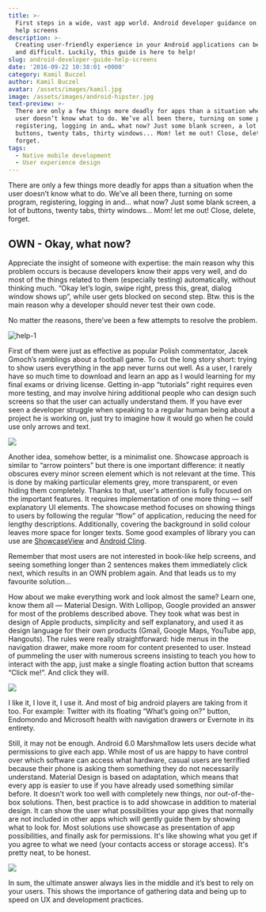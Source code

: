 ```yaml
---
title: >-
  First steps in a wide, vast app world. Android developer guidance on showing
  help screens
description: >-
  Creating user-friendly experience in your Android applications can be tricky
  and difficult. Luckily, this guide is here to help!
slug: android-developer-guide-help-screens
date: '2016-09-22 10:38:01 +0000'
category: Kamil Buczel
author: Kamil Buczel
avatar: /assets/images/kamil.jpg
image: /assets/images/android-hipster.jpg
text-preview: >-
  There are only a few things more deadly for apps than a situation when the
  user doesn’t know what to do. We’ve all been there, turning on some program,
  registering, logging in and… what now? Just some blank screen, a lot of
  buttons, twenty tabs, thirty windows... Mom! let me out! Close, delete,
  forget.
tags:
  - Native mobile development
  - User experience design
---
```




There are only a few things more deadly for apps than a situation when the user doesn’t know what to do. We’ve all been there, turning on some program, registering, logging in and… what now? Just some blank screen, a lot of buttons, twenty tabs, thirty windows... Mom! let me out! Close, delete, forget.

## OWN - Okay, what now?

Appreciate the insight of someone with expertise: the main reason why this problem occurs is because developers know their apps very well, and do most of the things related to them (especially testing) automatically, without thinking much. “Okay let’s login, swipe right, press this, great, dialog window shows up”, while user gets blocked on second step. Btw. this is the main reason why a developer should never test their own code.

No matter the reasons, there’ve been a few attempts to resolve the problem.

![help-1](/assets/images/help-1.png "help-1")

First of them were just as effective as popular Polish commentator, Jacek Gmoch’s ramblings about a football game. To cut the long story short: trying to show users everything in the app never turns out well. As a user, I rarely have so much time to download and learn an app as I would learning for my final exams or driving license. Getting in-app “tutorials” right requires even more testing, and may involve hiring additional people who can design such screens so that the user can actually understand them. If you have ever seen a developer struggle when speaking to a regular human being about a project he is working on, just try to imagine how it would go when he could use only arrows and text.

<img class="android-image" src="/assets/images/help-3.png">

Another idea, somehow better, is a minimalist one. Showcase approach is similar to “arrow pointers” but there is one important difference: it neatly obscures every minor screen element which is not relevant at the time. This is done by making particular elements grey, more transparent, or even hiding them completely. Thanks to that, user's attention is fully focused on the important features. It requires implementation of one more thing — self explanatory UI elements. The showcase method focuses on showing things to users by following the regular “flow” of application, reducing the need for lengthy descriptions. Additionally, covering the background in solid colour leaves more space for longer texts.  Some good examples of library you can use are [ShowcaseView]("https://github.com/amlcurran/ShowcaseView") and [Android Cling]("https://github.com/MajeurAndroid/Android-Cling").

Remember that most users are not interested in book-like help screens, and seeing something longer than 2 sentences makes them immediately click next, which results in an OWN problem again. And that leads us to my favourite solution…



How about we make everything work and look almost the same? Learn one, know them all —  Material Design. With Lollipop, Google provided an answer for most of the problems described above. They took what was best in design of Apple products, simplicity and self explanatory, and used it as design language for their own products (Gmail, Google Maps, YouTube app, Hangouts). The rules were really straightforward: hide menus in the navigation drawer, make more room for content presented to user. Instead of pummeling the user with numerous screens insisting to teach you how to interact with the app, just make a single floating action button that screams “Click me!”. And click they will.

<img style="display: block; margin: 0 auto;" src="/assets/images/help-2.png">

<!-- Source: http://freebiesbug.com/ -->

I like it, I love it, I use it. And most of big android players are taking from it too. For example: Twitter with its floating “What’s going on?” button, Endomondo and Microsoft health with navigation drawers or Evernote in its entirety.

Still, it may not be enough. Android 6.0 Marshmallow lets users decide what permissions to give each app. While most of us are happy to have control over which software can access what hardware, casual users are terrified because their phone is asking them something they do not necessarily understand. Material Design is based on adaptation, which means that every app is easier to use if you have already used something similar before. It doesn’t work too well with completely new things, nor out-of-the-box solutions. Then, best practice is to add showcase in addition to material design. It can show the user what possibilities your app gives that normally are not included in other apps which will gently guide them by showing what to look for. Most solutions use showcase as presentation of app possibilities, and finally ask for permissions. It's like showing what you get if you agree to what we need (your contacts access or storage access). It's pretty neat, to be honest.

<img class="android-image" src="/assets/images/help-4.png">

In sum, the ultimate answer always lies in the middle and it’s best to rely on your users. This shows the importance of gathering data and being up to speed on UX and development practices.
